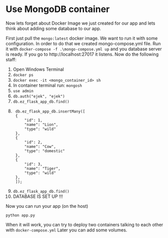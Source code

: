 # Use MongoDB container
Now lets forget about Docker Image we just created for our app and lets think about adding some database to our app.

First just pull the `mongo:latest` docker image.
We want to run it with some configuration. In order to do that we created mongo-compose.yml file.
Run it with `docker-compose -f .\mongo-compose.yml up` and you database server is ready.
If you go to http://localhost:27017 it listens.
Now
do the following staff:
1. Open Windows Terminal
2. `docker ps`
3. `docker exec -it <mongo_container_id> sh`
4. In container terminal run: `mongosh`
5. `use admin`
6. `db.auth("ejek", "ejek")`
7. `db.ez_flask_app_db.find()`
8. ```
    db.ez_flask_app_db.insertMany([
    {
        "id": 1,
        "name": "Lion",
        "type": "wild"
    },
    {
        "id": 2,
        "name": "Cow",
        "type": "domestic"
    },
    {
        "id": 3,
        "name": "Tiger",
        "type": "wild"
    },
    ]);
    ```
9. `db.ez_flask_app_db.find()`
10. DATABASE IS SET UP !!!

Now you can run your app (on the host)
```
python app.py
```
When it will work, you can try to deploy two containers talking to each other with `docker-compose.yml`
Later you can add some volumes.

